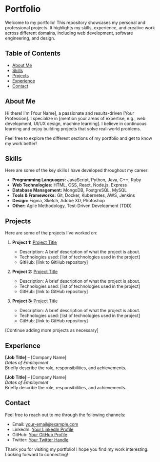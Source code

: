 # Portfolio

Welcome to my portfolio! This repository showcases my personal and professional projects. It highlights my skills, experience, and creative work across different domains, including web development, software engineering, and design.

## Table of Contents
- [About Me](#about-me)
- [Skills](#skills)
- [Projects](#projects)
- [Experience](#experience)
- [Contact](#contact)

## About Me

Hi there! I'm [Your Name], a passionate and results-driven [Your Profession]. I specialize in [mention your areas of expertise, e.g., web development, UI/UX design, machine learning]. I believe in continuous learning and enjoy building projects that solve real-world problems.

Feel free to explore the different sections of my portfolio and get to know my work better!

## Skills

Here are some of the key skills I have developed throughout my career:

- **Programming Languages:** JavaScript, Python, Java, C++, Ruby
- **Web Technologies:** HTML, CSS, React, Node.js, Express
- **Database Management:** MongoDB, PostgreSQL, MySQL
- **Tools & Frameworks:** Git, Docker, Kubernetes, AWS, Jenkins
- **Design:** Figma, Sketch, Adobe XD, Photoshop
- **Other:** Agile Methodology, Test-Driven Development (TDD)

## Projects

Here are some of the projects I've worked on:

1. **Project 1:** [Project Title](link-to-project)
   - Description: A brief description of what the project is about.
   - Technologies used: [list of technologies used in the project]
   - GitHub: [link to GitHub repository]

2. **Project 2:** [Project Title](link-to-project)
   - Description: A brief description of what the project is about.
   - Technologies used: [list of technologies used in the project]
   - GitHub: [link to GitHub repository]

3. **Project 3:** [Project Title](link-to-project)
   - Description: A brief description of what the project is about.
   - Technologies used: [list of technologies used in the project]
   - GitHub: [link to GitHub repository]

[Continue adding more projects as necessary]

## Experience

**[Job Title]** – [Company Name]  
*Dates of Employment*  
Briefly describe the role, responsibilities, and achievements.

**[Job Title]** – [Company Name]  
*Dates of Employment*  
Briefly describe the role, responsibilities, and achievements.

## Contact

Feel free to reach out to me through the following channels:

- Email: [your-email@example.com](mailto:your-email@example.com)
- LinkedIn: [Your LinkedIn Profile](https://www.linkedin.com/in/your-linkedin)
- GitHub: [Your GitHub Profile](https://github.com/your-github)
- Twitter: [Your Twitter Handle](https://twitter.com/your-handle)

Thank you for visiting my portfolio! I hope you find my work interesting. Looking forward to connecting!
